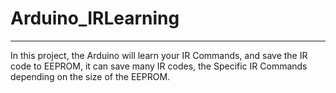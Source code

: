 # Arduino_IRLearning
------
In this project, the Arduino will learn your IR Commands, and save the IR code to EEPROM, it can save many IR codes, the Specific IR Commands 
depending on the size of the EEPROM.

